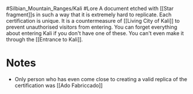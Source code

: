 #Silbian_Mountain_Ranges/Kali #Lore 
A document etched with [[Star fragment]]s in such a way that it is extremely hard to replicate. Each certification is unique. It is a countermeasure of [[Living City of Kali]] to prevent unauthorised visitors from entering. You can forget everything about entering Kali if you don't have one of these. You can't even make it through the [[Entrance to Kali]].
# Notes
- Only person who has even come close to creating a valid replica of the certification was [[Ado Fabriccado]]